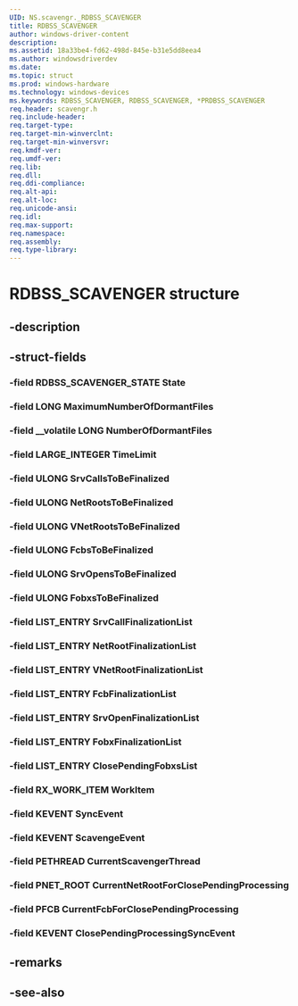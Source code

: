 ```yaml
---
UID: NS.scavengr._RDBSS_SCAVENGER
title: RDBSS_SCAVENGER
author: windows-driver-content
description: 
ms.assetid: 18a33be4-fd62-498d-845e-b31e5dd8eea4
ms.author: windowsdriverdev
ms.date: 
ms.topic: struct
ms.prod: windows-hardware
ms.technology: windows-devices
ms.keywords: RDBSS_SCAVENGER, RDBSS_SCAVENGER, *PRDBSS_SCAVENGER
req.header: scavengr.h
req.include-header:
req.target-type:
req.target-min-winverclnt:
req.target-min-winversvr:
req.kmdf-ver:
req.umdf-ver:
req.lib:
req.dll:
req.ddi-compliance:
req.alt-api:
req.alt-loc:
req.unicode-ansi:
req.idl:
req.max-support:
req.namespace:
req.assembly:
req.type-library:
---
```


# RDBSS_SCAVENGER structure

## -description



## -struct-fields

### -field RDBSS_SCAVENGER_STATE State			
 	
### -field LONG MaximumNumberOfDormantFiles			
 	
### -field __volatile LONG NumberOfDormantFiles			
 	
### -field LARGE_INTEGER TimeLimit			
 	
### -field ULONG SrvCallsToBeFinalized			
 	
### -field ULONG NetRootsToBeFinalized			
 	
### -field ULONG VNetRootsToBeFinalized			
 	
### -field ULONG FcbsToBeFinalized			
 	
### -field ULONG SrvOpensToBeFinalized			
 	
### -field ULONG FobxsToBeFinalized			
 	
### -field LIST_ENTRY SrvCallFinalizationList			
 	
### -field LIST_ENTRY NetRootFinalizationList			
 	
### -field LIST_ENTRY VNetRootFinalizationList			
 	
### -field LIST_ENTRY FcbFinalizationList			
 	
### -field LIST_ENTRY SrvOpenFinalizationList			
 	
### -field LIST_ENTRY FobxFinalizationList			
 	
### -field LIST_ENTRY ClosePendingFobxsList			
 	
### -field RX_WORK_ITEM WorkItem			
 	
### -field KEVENT SyncEvent			
 	
### -field KEVENT ScavengeEvent			
 	
### -field PETHREAD CurrentScavengerThread			
 	
### -field PNET_ROOT CurrentNetRootForClosePendingProcessing			
 	
### -field PFCB CurrentFcbForClosePendingProcessing			
 	
### -field KEVENT ClosePendingProcessingSyncEvent			
 	
## -remarks

## -see-also